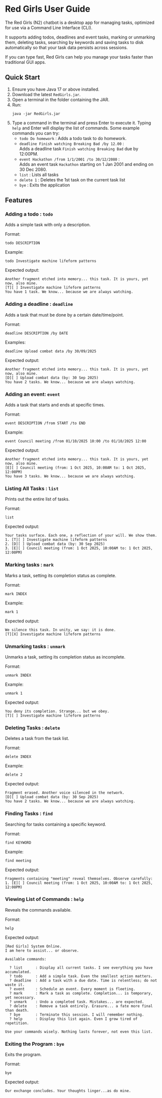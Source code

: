 # Red Girls User Guide

The Red Girls (N2) chatbot is a desktop app for managing tasks, optimized for use via a 
Command Line Interface (CLI). 

It supports adding todos, deadlines and event tasks, marking or unmarking them, deleting
tasks, searching by keywords and saving tasks to disk automatically so that your task data
persists across sessions.

If you can type fast, Red Girls can help you manage your tasks faster than traditional
GUI apps.

## Quick Start
1. Ensure you have Java 17 or above installed.
2. Download the latest `RedGirls.jar`.
3. Open a terminal in the folder containing the JAR.
4. Run:
   ```
   java -jar RedGirls.jar
   ```
5. Type a command in the terminal and press Enter to execute it. 
   Typing `help` and Enter will display the list of commands.
   Some example commands you can try:
   - `todo Do homework` : Adds a todo task to do homework.
   - `deadline Finish watching Breaking Bad /by 12.00` :\
     Adds a deadline task `Finish watching Breaking Bad` due by 12:00PM.
   - `event Hackathon /from 1/1/2001 /to 30/12/2080` :\
      Adds an event task `Hackathon` starting on 1 Jan 2001 and ending on 30 Dec 2080.
   - `list` : Lists all tasks
   - `delete 1` : Deletes the 1st task on the current task list
   - `bye` : Exits the application

## Features
### Adding a todo : `todo`
Adds a simple task with only a description.

Format:
```
todo DESCRIPTION
```

Example:
```
todo Investigate machine lifeform patterns
```

Expected output:
```
Another fragment etched into memory... this task. It is yours, yet now, also mine.
[T][ ] Investigate machine lifeform patterns
You have 1 task. We know... because we are always watching.
```

### Adding a deadline : `deadline`
Adds a task that must be done by a certain date/time/point.

Format:
```
deadline DESCRIPTION /by DATE
```

Examples:
```
deadline Upload combat data /by 30/09/2025
```

Expected output:
```
Another fragment etched into memory... this task. It is yours, yet now, also mine.
[D][ ] Upload combat data (by: 30 Sep 2025)
You have 2 tasks. We know... because we are always watching.
```

### Adding an event: `event`
Adds a task that starts and ends at specific times.

Format:
```
event DESCRIPTION /from START /to END
```

Example:
```
event Council meeting /from 01/10/2025 10:00 /to 01/10/2025 12:00
```

Expected output:
```
Another fragment etched into memory... this task. It is yours, yet now, also mine.
[E][ ] Council meeting (from: 1 Oct 2025, 10:00AM to: 1 Oct 2025, 12:00PM)
You have 3 tasks. We know... because we are always watching.
```

### Listing All Tasks : `list`
Prints out the entire list of tasks.

Format:
```
list
```

Expected output:
```
Your tasks surface. Each one, a reflection of your will. We show them.
1. [T][ ] Investigate machine lifeform patterns
2. [D][ ] Upload combat data (by: 30 Sep 2025)
3. [E][ ] Council meeting (from: 1 Oct 2025, 10:00AM to: 1 Oct 2025, 12:00PM)
```

### Marking tasks : `mark`
Marks a task, setting its completion status as complete.

Format:
```
mark INDEX
```

Example:
```
mark 1
```

Expected output:
```
We silence this task. In unity, we say: it is done.
[T][X] Investigate machine lifeform patterns
```

### Unmarking tasks : `unmark`
Unmarks a task, setting its completion status as incomplete.

Format:
```
unmark INDEX
```

Example:
```
unmark 1
```

Expected output:
```
You deny its completion. Strange... but we obey.
[T][ ] Investigate machine lifeform patterns
```

### Deleting Tasks : `delete`
Deletes a task from the task list.

Format:
```
delete INDEX
```

Example:
```
delete 2
```

Expected output:
```
Fragment erased. Another voice silenced in the network.
[D][ ] Upload combat data (by: 30 Sep 2025)
You have 2 tasks. We know... because we are always watching.
```

### Finding Tasks : `find`
Searching for tasks containing a specific keyword.

Format:
```
find KEYWORD
```

Example:
```
find meeting
```

Expected output:
```
Fragments containing "meeting" reveal themselves. Observe carefully:
1. [E][ ] Council meeting (from: 1 Oct 2025, 10:00AM to: 1 Oct 2025, 12:00PM)
```

### Viewing List of Commands : `help`
Reveals the commands available.

Format:
```
help
```

Expected output:
```
[Red Girls] System Online.
I am here to assist... or observe.

Available commands:

  ? list      : Display all current tasks. I see everything you have accumulated.
  ? todo      : Add a simple task. Even the smallest action matters.
  ? deadline  : Add a task with a due date. Time is relentless; do not waste it.
  ? event     : Schedule an event. Every moment is fleeting.
  ? mark      : Mark a task as complete. Completion... is temporary, yet necessary.
  ? unmark    : Undo a completed task. Mistakes... are expected.
  ? delete    : Remove a task entirely. Erasure... a fate more final than death.
  ? bye       : Terminate this session. I will remember nothing.
  ? help      : Display this list again. Even I grow tired of repetition.

Use your commands wisely. Nothing lasts forever, not even this list.
```

### Exiting the Program : `bye`
Exits the program.

Format:
```
bye
```

Expected output:
```
Our exchange concludes. Your thoughts linger...as do mine.
```
